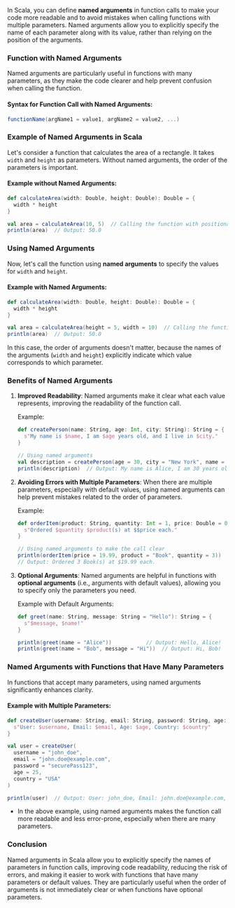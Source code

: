 In Scala, you can define **named arguments** in function calls to make your code more readable and to avoid mistakes when calling functions with multiple parameters. Named arguments allow you to explicitly specify the name of each parameter along with its value, rather than relying on the position of the arguments.

### Function with Named Arguments

Named arguments are particularly useful in functions with many parameters, as they make the code clearer and help prevent confusion when calling the function.

#### Syntax for Function Call with Named Arguments:
```scala
functionName(argName1 = value1, argName2 = value2, ...)
```

### Example of Named Arguments in Scala

Let's consider a function that calculates the area of a rectangle. It takes `width` and `height` as parameters. Without named arguments, the order of the parameters is important.

#### Example without Named Arguments:
```scala
def calculateArea(width: Double, height: Double): Double = {
  width * height
}

val area = calculateArea(10, 5)  // Calling the function with positional arguments
println(area)  // Output: 50.0
```

### Using Named Arguments

Now, let's call the function using **named arguments** to specify the values for `width` and `height`.

#### Example with Named Arguments:
```scala
def calculateArea(width: Double, height: Double): Double = {
  width * height
}

val area = calculateArea(height = 5, width = 10)  // Calling the function with named arguments
println(area)  // Output: 50.0
```

In this case, the order of arguments doesn't matter, because the names of the arguments (`width` and `height`) explicitly indicate which value corresponds to which parameter.

### Benefits of Named Arguments

1. **Improved Readability**:
   Named arguments make it clear what each value represents, improving the readability of the function call.

   Example:
   ```scala
   def createPerson(name: String, age: Int, city: String): String = {
     s"My name is $name, I am $age years old, and I live in $city."
   }

   // Using named arguments
   val description = createPerson(age = 30, city = "New York", name = "Alice")
   println(description)  // Output: My name is Alice, I am 30 years old, and I live in New York.
   ```

2. **Avoiding Errors with Multiple Parameters**:
   When there are multiple parameters, especially with default values, using named arguments can help prevent mistakes related to the order of parameters.

   Example:
   ```scala
   def orderItem(product: String, quantity: Int = 1, price: Double = 0.0): String = {
     s"Ordered $quantity $product(s) at $$price each."
   }

   // Using named arguments to make the call clear
   println(orderItem(price = 19.99, product = "Book", quantity = 3))
   // Output: Ordered 3 Book(s) at $19.99 each.
   ```

3. **Optional Arguments**:
   Named arguments are helpful in functions with **optional arguments** (i.e., arguments with default values), allowing you to specify only the parameters you need.

   Example with Default Arguments:
   ```scala
   def greet(name: String, message: String = "Hello"): String = {
     s"$message, $name!"
   }

   println(greet(name = "Alice"))           // Output: Hello, Alice!
   println(greet(name = "Bob", message = "Hi"))  // Output: Hi, Bob!
   ```

### Named Arguments with Functions that Have Many Parameters

In functions that accept many parameters, using named arguments significantly enhances clarity.

#### Example with Multiple Parameters:
```scala
def createUser(username: String, email: String, password: String, age: Int, country: String): String = {
  s"User: $username, Email: $email, Age: $age, Country: $country"
}

val user = createUser(
  username = "john_doe", 
  email = "john.doe@example.com", 
  password = "securePass123", 
  age = 25, 
  country = "USA"
)

println(user)  // Output: User: john_doe, Email: john.doe@example.com, Age: 25, Country: USA
```

- In the above example, using named arguments makes the function call more readable and less error-prone, especially when there are many parameters.

### Conclusion

Named arguments in Scala allow you to explicitly specify the names of parameters in function calls, improving code readability, reducing the risk of errors, and making it easier to work with functions that have many parameters or default values. They are particularly useful when the order of arguments is not immediately clear or when functions have optional parameters.
